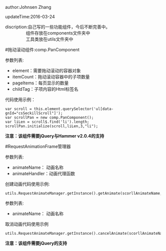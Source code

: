 author:Johnsen Zhang

updateTime:2016-03-24

discription:自己写的一些功能组件，今后不断完善中。<br /> &nbsp; &nbsp; &nbsp; &nbsp; &nbsp; &nbsp; &nbsp; &nbsp;&nbsp;
组件存放在components文件夹中<br /> &nbsp; &nbsp; &nbsp; &nbsp; &nbsp; &nbsp; &nbsp; &nbsp;&nbsp;
工具类放在utils文件夹中

#拖动滚动组件:comp.PanComponent

参数列表: <br />
* element：需要拖动滚动的容器对象
* itemCount：拖动滚动容器中的子项数量
* pageItems：每页显示的数量
* childTag：子项内容的Html标签名

代码使用示例：
```
var scroll = this.element.querySelector('ul[data-gnId="csSeckillScroll"]');
var scrollPan = new comp.PanComponent();
var liLen = scroll$.find('li').length;
scrollPan.initialize(scroll,liLen,3,"li");
```

**注意：该组件需要jQuery与Hammer v2.0.4的支持**

#RequestAnimationFrame管理器

参数列表: <br/>
* animateName：   动画名称
* animateHandler：动画代理函数

创建动画代码使用示例:
```
utils.RequestAnimateManager.getInstance().getAnimate(scorllAnimateName,scrollBanner);
```

参数列表: <br/>
* animateName：   动画名称

取消动画代码使用示例
```
utils.RequestAnimateManager.getInstance().cancelAnimate(scorllAnimateName);
```

**注意：该组件需要jQuery的支持**